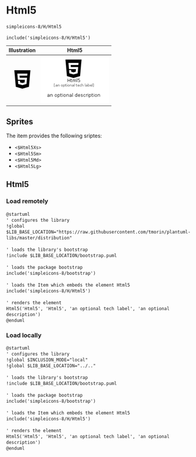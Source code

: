 # Html5


```text
simpleicons-8/H/Html5
```

```text
include('simpleicons-8/H/Html5')
```



| Illustration | Html5 |
| :---: | :---: |
| ![illustration for Illustration](../../simpleicons-8/H/Html5.png) | ![illustration for Html5](../../simpleicons-8/H/Html5.Local.png) |



## Sprites
The item provides the following sriptes:

- `<$Html5Xs>`
- `<$Html5Sm>`
- `<$Html5Md>`
- `<$Html5Lg>`





## Html5

### Load remotely
```plantuml
@startuml
' configures the library
!global $LIB_BASE_LOCATION="https://raw.githubusercontent.com/tmorin/plantuml-libs/master/distribution"

' loads the library's bootstrap
!include $LIB_BASE_LOCATION/bootstrap.puml

' loads the package bootstrap
include('simpleicons-8/bootstrap')

' loads the Item which embeds the element Html5
include('simpleicons-8/H/Html5')

' renders the element
Html5('Html5', 'Html5', 'an optional tech label', 'an optional description')
@enduml
```

### Load locally
```plantuml
@startuml
' configures the library
!global $INCLUSION_MODE="local"
!global $LIB_BASE_LOCATION="../.."

' loads the library's bootstrap
!include $LIB_BASE_LOCATION/bootstrap.puml

' loads the package bootstrap
include('simpleicons-8/bootstrap')

' loads the Item which embeds the element Html5
include('simpleicons-8/H/Html5')

' renders the element
Html5('Html5', 'Html5', 'an optional tech label', 'an optional description')
@enduml
```

